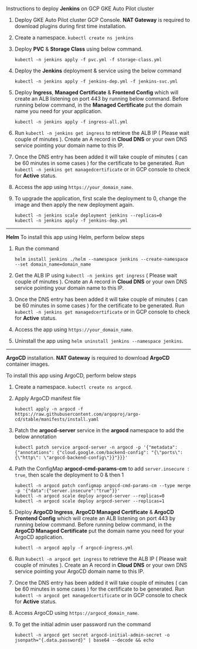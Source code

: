 Instructions to deploy **Jenkins** on GCP GKE Auto Pilot cluster
  1. Deploy GKE Auto Pilot cluster GCP Console. **NAT Gateway** is required to download plugins during first time installation.
  2. Create a namespace. ` kubectl create ns jenkins `
  3. Deploy **PVC** & **Storage Class** using below command.

     ```
     kubectl -n jenkins apply -f pvc.yml -f storage-class.yml
     ```
  4. Deploy the **Jenkins** deployment & service using the below command

     ```
     kubectl -n jenkins apply -f jenkins-dep.yml -f jenkins-svc.yml
     ```
  5. Deploy **Ingress**, **Managed Certificate** & **Frontend Config** which will create an ALB listening on port 443 by running below command. Before running below command, in the **Managed Certificate** put the domain name you need for your application.
     ```
     kubectl -n jenkins apply -f ingress-all.yml
     ```
  6. Run ` kubectl -n jenkins get ingress ` to retrieve the ALB IP ( Please wait couple of minutes ). Create an A record in **Cloud DNS** or your own DNS service pointing your domain name to this IP.
  7. Once the DNS entry has been added it will take couple of minutes ( can be 60 minutes in some cases ) for the certificate to be generated. Run ` kubectl -n jenkins get managedcertificate ` or in GCP console to check for **Active** status.
  8. Access the app using `https://your_domain_name`.
  9. To upgrade the application, first scale the deployment to 0, change the image and then apply the new deployment again.
     ```
     kubectl -n jenkins scale deployment jenkins --replicas=0
     kubectl -n jenkins apply -f jenkins-dep.yml
     ```

-----------------------------

**Helm**
To install this app using Helm, perform below steps
  1. Run the command

     ```
     helm install jenkins ./helm --namespace jenkins --create-namespace --set domain_name=domain_name
     ```
  2. Get the ALB IP using ` kubectl -n jenkins get ingress ` ( Please wait couple of minutes ). Create an A record in **Cloud DNS** or your own DNS service pointing your domain name to this IP.
  3. Once the DNS entry has been added it will take couple of minutes ( can be 60 minutes in some cases ) for the certificate to be generated. Run ` kubectl -n jenkins get managedcertificate ` or in GCP console to check for **Active** status.
  4. Access the app using ` https://your_domain_name `.
  5. Uninstall the app using ` helm uninstall jenkins --namespace jenkins `.

-----------------------------

**ArgoCD** installation. **NAT Gateway** is required to download **ArgoCD** container images.

To install this app using ArgoCD, perform below steps
  1. Create a namespace. ` kubectl create ns argocd `.
  2. Apply ArgoCD manifest file
     
     ```
     kubectl apply -n argocd -f https://raw.githubusercontent.com/argoproj/argo-cd/stable/manifests/install.yaml
     ```
  3. Patch the **argocd-server** service in the **argocd** namespace to add the below annotation
     
     ```
     kubectl patch service argocd-server -n argocd -p '{"metadata": {"annotations": {"cloud.google.com/backend-config": "{\"ports\": {\"http\": \"argocd-backend-config\"}}"}}}'
     ```
  4. Path the ConfigMap **argocd-cmd-params-cm** to add `server.insecure : true`, then scale the deployment to 0 & then 1

     ```
     kubectl -n argocd patch configmap argocd-cmd-params-cm --type merge -p '{"data":{"server.insecure":"true"}}'
     kubectl -n argocd scale deploy argocd-server --replicas=0
     kubectl -n argocd scale deploy argocd-server --replicas=1
     ```
  4. Deploy **ArgoCD Ingress**, **ArgoCD Managed Certificate** & **ArgoCD Frontend Config** which will create an ALB listening on port 443 by running below command. Before running below command, in the **ArgoCD Managed Certificate** put the domain name you need for your ArgoCD application.

     ```
     kubectl -n argocd apply -f argocd-ingress.yml
     ```
  5. Run ` kubectl -n argocd get ingress ` to retrieve the ALB IP ( Please wait couple of minutes ). Create an A record in **Cloud DNS** or your own DNS service pointing your ArgoCD domain name to this IP.
  6. Once the DNS entry has been added it will take couple of minutes ( can be 60 minutes in some cases ) for the certificate to be generated. Run ` kubectl -n argocd get managedcertificate ` or in GCP console to check for **Active** status.
  7. Access ArgoCD using ` https://argocd_domain_name `.
  8. To get the initial admin user password run the command

     ```
     kubectl -n argocd get secret argocd-initial-admin-secret -o jsonpath="{.data.password}" | base64 --decode && echo
     ```